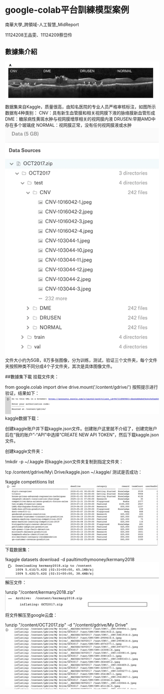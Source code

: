 # google-colab平台訓練模型案例
南華大學_跨領域-人工智慧_MidReport

11124208王品雯、11124209蔡岱伶
## 數據集介紹
![截圖01](https://github.com/aY-Dling/REPORT_Midterm/blob/main/%E6%88%AA%E5%9C%9601.png?raw=true)
数据集来自Kaggle，质量很高，由知名医院的专业人员严格审核标注，如图所示数据有4种类别：
  CNV：具有新生血管膜和相关视网膜下液的脉络膜新血管形成
  DME：糖尿病性黄斑水肿与视网膜增厚相关的视网膜内液
  DRUSEN:早期AMD中存在多个玻璃疣
  NORMAL：视网膜正常，没有任何视网膜液或水肿
  ![截圖02](https://github.com/aY-Dling/REPORT_Midterm/blob/main/%E6%88%AA%E5%9C%9602.png?raw=true)
文件大小约为5GB，8万多张图像，分为训练，测试，验证三个文件夹，每个文件夹按照种类不同分成4个子文件夹，其次是具体图像文件。

##數據集下載
挂载文件夹：

from google.colab import drive
drive.mount('/content/gdrive/')
按照提示进行验证，结果如下：
![截圖03](https://github.com/aY-Dling/REPORT_Midterm/blob/main/%E6%88%AA%E5%9C%9603.png?raw=true)
kaggle数据下载：

创建kaggle账户并下载kaggle.json文件。创建账户这里就不介绍了，创建完账户后在“我的账户”-“API”中选择“CREATE NEW API TOKEN”，然后下载kaggle.json文件。

创建kaggle文件夹：

!mkdir -p ~/.kaggle
将kaggle.json文件夹复制到指定文件夹：

!cp /content/gdrive/My\ Drive/kaggle.json ~/.kaggle/
测试是否成功：

!kaggle competitions list
![截圖04](https://github.com/aY-Dling/REPORT_Midterm/blob/main/%E6%88%AA%E5%9C%9604.png?raw=true)
下载数据集：

!kaggle datasets download -d paultimothymooney/kermany2018
![截圖05](https://github.com/aY-Dling/REPORT_Midterm/blob/main/%E6%88%AA%E5%9C%9605.png?raw=true)
解压文件：

!unzip "/content/kermany2018.zip"
![截圖06](https://github.com/aY-Dling/REPORT_Midterm/blob/main/%E6%88%AA%E5%9C%9606.png?raw=true)
将文件解压至google云盘：

!unzip "/content/OCT2017.zip" -d "/content/gdrive/My Drive"
![截圖07](https://github.com/aY-Dling/REPORT_Midterm/blob/main/%E6%88%AA%E5%9C%9607.png?raw=true)
